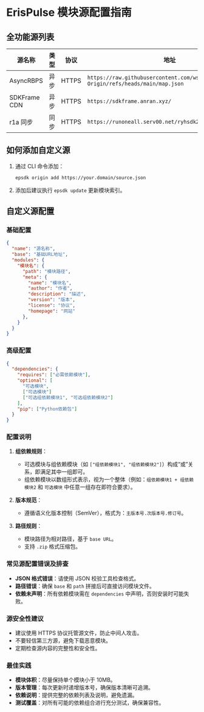 # ErisPulse 模块源配置指南

## 全功能源列表
| 源名称 | 类型 | 协议 | 地址 |
|--------|------|------|------|
| AsyncRBPS | 异步 | HTTPS | `https://raw.githubusercontent.com/wsu2059q/AsyncRBPS-Origin/refs/heads/main/map.json`
| SDKFrame CDN | 异步 | HTTPS | `https://sdkframe.anran.xyz/`
| r1a 同步 | 同步 | HTTPS | `https://runoneall.serv00.net/ryhsdk2/`

## 如何添加自定义源

1. 通过 CLI 命令添加：
   ```bash
   epsdk origin add https://your.domain/source.json
   ```
2. 添加后建议执行 `epsdk update` 更新模块索引。

## 自定义源配置

### 基础配置
```json
{
  "name": "源名称",
  "base": "基础URL地址",
  "modules": {
    "模块名": {
      "path": "模块路径",
      "meta": {
        "name": "模块名",
        "author": "作者",
        "description": "描述",
        "version": "版本",
        "license": "协议",
        "homepage": "网站"
      },
    }
  }
}
```

### 高级配置
```json
{
  "dependencies": {
    "requires": ["必需依赖模块"],
    "optional": [
      "可选模块",
      ["可选模块"]
      ["可选组依赖模块1", "可选组依赖模块2"]
    ],
    "pip": ["Python依赖包"]
  }
}
```

### 配置说明
1. **组依赖规则**：
   - 可选模块与组依赖模块（如 `["组依赖模块1", "组依赖模块2"]`）构成“或”关系，即满足其中一组即可。
   - 组依赖模块以数组形式表示，视为一个整体（例如：`组依赖模块1 + 组依赖模块2` 和 `可选模块` 中任意一组存在即符合要求）。

2. **版本规范**：
   - 遵循语义化版本控制（SemVer），格式为：`主版本号.次版本号.修订号`。

3. **路径规则**：
   - 模块路径为相对路径，基于 `base URL`。
   - 支持 `.zip` 格式压缩包。

### 常见源配置错误及排查

- **JSON 格式错误**：请使用 JSON 校验工具检查格式。
- **路径错误**：确保 `base` 和 `path` 拼接后可直接访问模块文件。
- **依赖未声明**：所有依赖模块需在 `dependencies` 中声明，否则安装时可能失败。

### 源安全性建议

- 建议使用 HTTPS 协议托管源文件，防止中间人攻击。
- 不要轻信第三方源，避免下载恶意模块。
- 定期检查源内容的完整性和安全性。

### 最佳实践
- **模块体积**：尽量保持单个模块小于 10MB。
- **版本管理**：每次更新时递增版本号，确保版本清晰可追溯。
- **依赖说明**：提供完整的依赖列表及说明，避免遗漏。
- **测试覆盖**：对所有可能的依赖组合进行充分测试，确保兼容性。